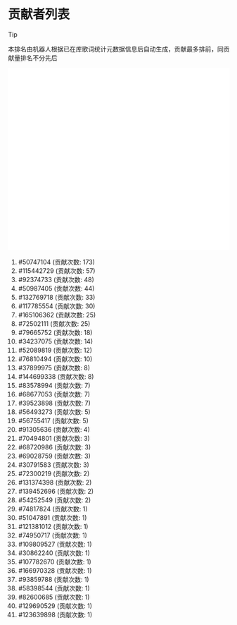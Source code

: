 # 贡献者列表

> [!TIP]
> 本排名由机器人根据已在库歌词统计元数据信息后自动生成，贡献最多排前，同贡献量排名不分先后

![贡献者头像画廊](./CONTRIBUTORS.svg)

1. #50747104 (贡献次数: 173)
2. #115442729 (贡献次数: 57)
3. #92374733 (贡献次数: 48)
4. #50987405 (贡献次数: 44)
5. #132769718 (贡献次数: 33)
6. #117785554 (贡献次数: 30)
7. #165106362 (贡献次数: 25)
8. #72502111 (贡献次数: 25)
9. #79665752 (贡献次数: 18)
10. #34237075 (贡献次数: 14)
11. #52089819 (贡献次数: 12)
12. #76810494 (贡献次数: 10)
13. #37899975 (贡献次数: 8)
14. #144699338 (贡献次数: 8)
15. #83578994 (贡献次数: 7)
16. #68677053 (贡献次数: 7)
17. #39523898 (贡献次数: 7)
18. #56493273 (贡献次数: 5)
19. #56755417 (贡献次数: 5)
20. #91305636 (贡献次数: 4)
21. #70494801 (贡献次数: 3)
22. #68720986 (贡献次数: 3)
23. #69028759 (贡献次数: 3)
24. #30791583 (贡献次数: 3)
25. #72300219 (贡献次数: 2)
26. #131374398 (贡献次数: 2)
27. #139452696 (贡献次数: 2)
28. #54252549 (贡献次数: 2)
29. #74817824 (贡献次数: 1)
30. #51047891 (贡献次数: 1)
31. #121381012 (贡献次数: 1)
32. #74950717 (贡献次数: 1)
33. #109809527 (贡献次数: 1)
34. #30862240 (贡献次数: 1)
35. #107782670 (贡献次数: 1)
36. #166970328 (贡献次数: 1)
37. #93859788 (贡献次数: 1)
38. #58398544 (贡献次数: 1)
39. #82600685 (贡献次数: 1)
40. #129690529 (贡献次数: 1)
41. #123639898 (贡献次数: 1)

